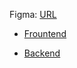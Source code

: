 Figma: [URL](https://www.figma.com/proto/5OhXz6vf6md9xvbty7vJZN/Final-Dashboard-Design?page-id=0%3A1&type=design&node-id=8-1663&viewport=-282%2C601%2C0.07&t=6gBed8DDmCRn6K8z-1&scaling=min-zoom&starting-point-node-id=8%3A1663&mode=design)

- [Frountend](./ui/)

- [Backend](./backend/)


